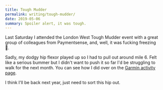 ```yaml
---
title: Tough Mudder
permalink: writing/tough-mudder/
date: 2019-05-06
summary: Spoiler alert, it was tough.
---
```


Last Saturday I attended the London West Tough Mudder event with a great group of colleagues from Paymentsense, and, well, it was fucking freezing 🥶.

Sadly, my dodgy hip flexor played up so I had to pull out around mile 6. Felt like a serious bummer but I didn't want to push it so far I'd be struggling to walk for the next month. You can see how I did over on the [Garmin activity page](https://connect.garmin.com/modern/activity/3617216339).

I think I'll be back next year, just need to sort this hip out.